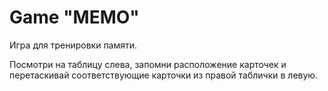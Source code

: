 # Game "MEMO"

Игра для тренировки памяти.  

Посмотри на таблицу слева, запомни расположение карточек и
перетаскивай соответствующие карточки из правой таблички в левую.

